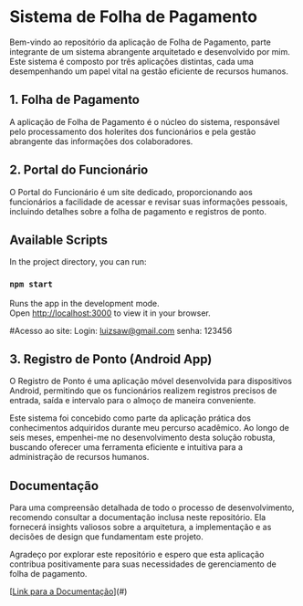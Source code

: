 # Sistema de Folha de Pagamento

Bem-vindo ao repositório da aplicação de Folha de Pagamento, parte integrante de um sistema abrangente arquitetado e desenvolvido por mim. Este sistema é composto por três aplicações distintas, cada uma desempenhando um papel vital na gestão eficiente de recursos humanos.

## 1. Folha de Pagamento

A aplicação de Folha de Pagamento é o núcleo do sistema, responsável pelo processamento dos holerites dos funcionários e pela gestão abrangente das informações dos colaboradores.


## 2. Portal do Funcionário

O Portal do Funcionário é um site dedicado, proporcionando aos funcionários a facilidade de acessar e revisar suas informações pessoais, incluindo detalhes sobre a folha de pagamento e registros de ponto.

## Available Scripts

In the project directory, you can run:

### `npm start`

Runs the app in the development mode.\
Open [http://localhost:3000](http://localhost:3000) to view it in your browser.

#Acesso ao site:
Login: luizsaw@gmail.com
senha: 123456

## 3. Registro de Ponto (Android App)

O Registro de Ponto é uma aplicação móvel desenvolvida para dispositivos Android, permitindo que os funcionários realizem registros precisos de entrada, saída e intervalo para o almoço de maneira conveniente.

Este sistema foi concebido como parte da aplicação prática dos conhecimentos adquiridos durante meu percurso acadêmico. Ao longo de seis meses, empenhei-me no desenvolvimento desta solução robusta, buscando oferecer uma ferramenta eficiente e intuitiva para a administração de recursos humanos.

## Documentação

Para uma compreensão detalhada de todo o processo de desenvolvimento, recomendo consultar a documentação inclusa neste repositório. Ela fornecerá insights valiosos sobre a arquitetura, a implementação e as decisões de design que fundamentam este projeto.

Agradeço por explorar este repositório e espero que esta aplicação contribua positivamente para suas necessidades de gerenciamento de folha de pagamento.

[[Link para a Documentação](https://drive.google.com/file/d/14F7lBfh05t8UGVsVGT9HSLwE3RnL_FgR/view?usp=sharing)](#)



